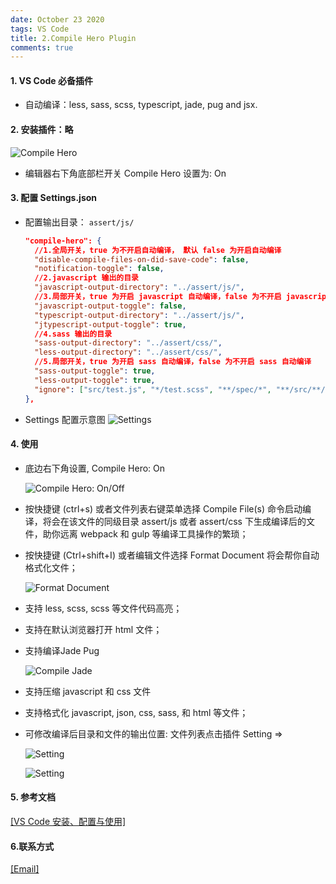 ```yaml
---
date: October 23 2020
tags: VS Code
title: 2.Compile Hero Plugin
comments: true
---
```


#### 1. VS Code 必备插件

- 自动编译：less, sass, scss, typescript, jade, pug and jsx.

#### 2. 安装插件：略

![Compile Hero](https://s1.ax1x.com/2020/10/24/BVAHtx.png)

- 编辑器右下角底部栏开关 Compile Hero 设置为: On

#### 3. 配置 Settings.json

- 配置输出目录： `assert/js/`

  ```json
  "compile-hero": {
    //1.全局开关，true 为不开启自动编译， 默认 false 为开启自动编译
    "disable-compile-files-on-did-save-code": false,
    "notification-toggle": false,
    //2.javascript 输出的目录
    "javascript-output-directory": "../assert/js/",
    //3.局部开关，true 为开启 javascript 自动编译，false 为不开启 javascript 自动编译
    "javascript-output-toggle": false,
    "typescript-output-directory": "../assert/js/",
    "jtypescript-output-toggle": true,
    //4.sass 输出的目录
    "sass-output-directory": "../assert/css/",
    "less-output-directory": "../assert/css/",
    //5.局部开关，true 为开启 sass 自动编译，false 为不开启 sass 自动编译
    "sass-output-toggle": true,
    "less-output-toggle": true,
    "ignore": ["src/test.js", "*/test.scss", "**/spec/*", "**/src/**/*","*/less/*"],
  },
  ```

- Settings 配置示意图
  ![Settings](https://s1.ax1x.com/2020/10/24/BVZQ6U.png)

#### 4. 使用

- 底边右下角设置, Compile Hero: On

  ![Compile Hero: On/Off](https://img-blog.csdnimg.cn/20200829131927150.gif)

- 按快捷键 (ctrl+s) 或者文件列表右键菜单选择 Compile File(s) 命令启动编译，将会在该文件的同级目录 assert/js 或者 assert/css 下生成编译后的文件，助你远离 webpack 和 gulp 等编译工具操作的繁琐；

- 按快捷键 (Ctrl+shift+I) 或者编辑文件选择 Format Document 将会帮你自动格式化文件；

  ![Format Document](https://img-blog.csdnimg.cn/20200829132027416.gif)

- 支持 less, scss, scss 等文件代码高亮；

- 支持在默认浏览器打开 html 文件；

- 支持编译Jade Pug

  ![Compile Jade](https://img-blog.csdnimg.cn/20200829131927150.gif)

- 支持压缩 javascript 和 css 文件

- 支持格式化 javascript, json, css, sass, 和 html 等文件；

- 可修改编译后目录和文件的输出位置: 文件列表点击插件 Setting =>

  ![Setting](https://s1.ax1x.com/2020/10/24/BVmwee.png)

  ![Setting](https://img-blog.csdnimg.cn/20200829131958177.gif)

#### 5. 参考文档

[[VS Code 安装、配置与使用]]()

#### 6.联系方式

[[Email]](yuanmin8888@outlook.com)
